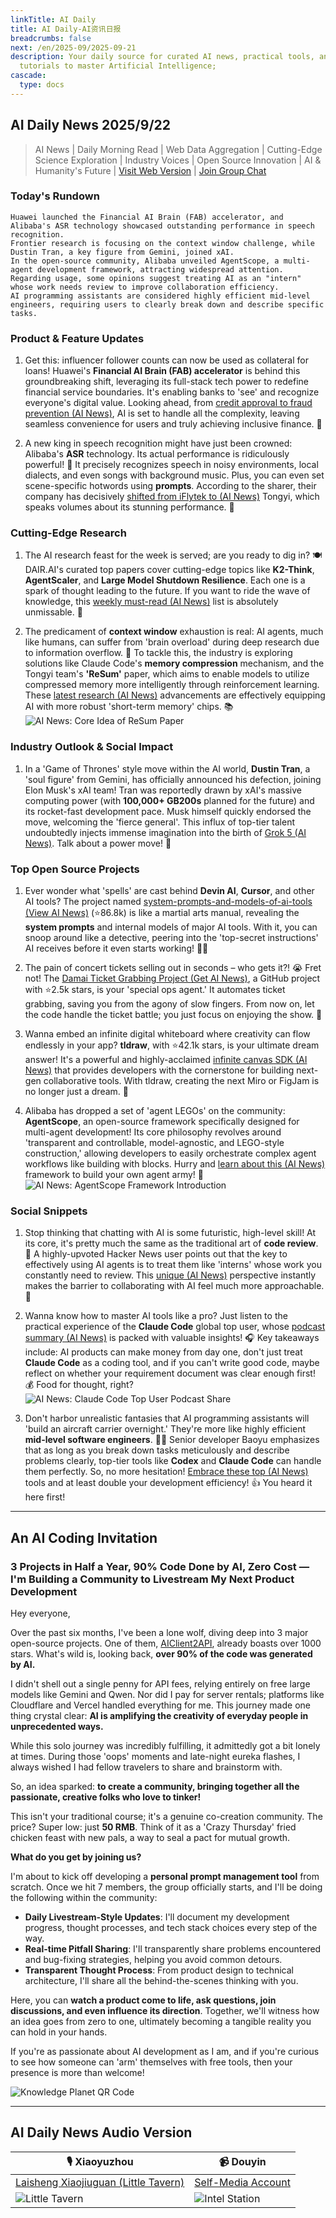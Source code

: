 ```yaml
---
linkTitle: AI Daily
title: AI Daily-AI资讯日报
breadcrumbs: false
next: /en/2025-09/2025-09-21
description: Your daily source for curated AI news, practical tools, and actionable
  tutorials to master Artificial Intelligence;
cascade:
  type: docs
---
```

## AI Daily News 2025/9/22

> AI News | Daily Morning Read | Web Data Aggregation | Cutting-Edge Science Exploration | Industry Voices | Open Source Innovation | AI & Humanity's Future | [Visit Web Version](https://ai.hubtoday.app/) | [Join Group Chat](https://raw.githubusercontent.com/justlovemaki/CloudFlare-AI-Insight-Daily/main/docs/images/wechat.png)

### Today's Rundown

```
Huawei launched the Financial AI Brain (FAB) accelerator, and Alibaba's ASR technology showcased outstanding performance in speech recognition.
Frontier research is focusing on the context window challenge, while Dustin Tran, a key figure from Gemini, joined xAI.
In the open-source community, Alibaba unveiled AgentScope, a multi-agent development framework, attracting widespread attention.
Regarding usage, some opinions suggest treating AI as an "intern" whose work needs review to improve collaboration efficiency.
AI programming assistants are considered highly efficient mid-level engineers, requiring users to clearly break down and describe specific tasks.
```

### Product & Feature Updates
1. Get this: influencer follower counts can now be used as collateral for loans! Huawei's **Financial AI Brain (FAB) accelerator** is behind this groundbreaking shift, leveraging its full-stack tech power to redefine financial service boundaries. It's enabling banks to 'see' and recognize everyone's digital value. Looking ahead, from [credit approval to fraud prevention (AI News)](https://mp.weixin.qq.com/s?__biz=MzI3MTA0MTk1MA==&mid=2652629446&idx=1&sn=8959424d595c6ea52ea85c8241b4453a), AI is set to handle all the complexity, leaving seamless convenience for users and truly achieving inclusive finance. 🚀

2. A new king in speech recognition might have just been crowned: Alibaba's **ASR** technology. Its actual performance is ridiculously powerful! 🤯 It precisely recognizes speech in noisy environments, local dialects, and even songs with background music. Plus, you can even set scene-specific hotwords using **prompts**. According to the sharer, their company has decisively [shifted from iFlytek to (AI News)](https://m.okjike.com/originalPosts/68cfaebb1ed9b53c789f2582) Tongyi, which speaks volumes about its stunning performance. 👑

### Cutting-Edge Research
1. The AI research feast for the week is served; are you ready to dig in? 🍽️ DAIR.AI's curated top papers cover cutting-edge topics like **K2-Think**, **AgentScaler**, and **Large Model Shutdown Resilience**. Each one is a spark of thought leading to the future. If you want to ride the wave of knowledge, this [weekly must-read (AI News)](https://x.com/omarsar0/status/1969782502064857500) list is absolutely unmissable. 🧠

2. The predicament of **context window** exhaustion is real: AI agents, much like humans, can suffer from 'brain overload' during deep research due to information overflow. 🤔 To tackle this, the industry is exploring solutions like Claude Code's **memory compression** mechanism, and the Tongyi team's **'ReSum'** paper, which aims to enable models to utilize compressed memory more intelligently through reinforcement learning. These [latest research (AI News)](https://x.com/dotey/status/1969435229459828973) advancements are effectively equipping AI with more robust 'short-term memory' chips. 📚
<br/>![AI News: Core Idea of ReSum Paper](https://source.hubtoday.app/images/2025/09/news_01k5phr3r0e019x4yn3th42vjj.avif)

### Industry Outlook & Social Impact
1. In a 'Game of Thrones' style move within the AI world, **Dustin Tran**, a 'soul figure' from Gemini, has officially announced his defection, joining Elon Musk's xAI team! Tran was reportedly drawn by xAI's massive computing power (with **100,000+ GB200s** planned for the future) and its rocket-fast development pace. Musk himself quickly endorsed the move, welcoming the 'fierce general'. This influx of top-tier talent undoubtedly injects immense imagination into the birth of [Grok 5 (AI News)](https://mp.weixin.qq.com/s?__biz=MzI3MTA0MTk1MA==&mid=2652629446&idx=2&sn=8e350fb83d12df534879e00c9b7e3a66). Talk about a power move! 🤯

### Top Open Source Projects
1. Ever wonder what 'spells' are cast behind **Devin AI**, **Cursor**, and other AI tools? The project named [system-prompts-and-models-of-ai-tools (View AI News)](https://github.com/x1xhlol/system-prompts-and-models-of-ai-tools) (⭐86.8k) is like a martial arts manual, revealing the **system prompts** and internal models of major AI tools. With it, you can snoop around like a detective, peering into the 'top-secret instructions' AI receives before it even starts working! 🕵️‍♂️

2. The pain of concert tickets selling out in seconds – who gets it?! 😭 Fret not! The [Damai Ticket Grabbing Project (Get AI News)](https://github.com/WECENG/ticket-purchase), a GitHub project with ⭐2.5k stars, is your 'special ops agent.' It automates ticket grabbing, saving you from the agony of slow fingers. From now on, let the code handle the ticket battle; you just focus on enjoying the show. 💨

3. Wanna embed an infinite digital whiteboard where creativity can flow endlessly in your app? **tldraw**, with ⭐42.1k stars, is your ultimate dream answer! It's a powerful and highly-acclaimed [infinite canvas SDK (AI News)](https://github.com/tldraw/tldraw) that provides developers with the cornerstone for building next-gen collaborative tools. With tldraw, creating the next Miro or FigJam is no longer just a dream. 🎨

4. Alibaba has dropped a set of 'agent LEGOs' on the community: **AgentScope**, an open-source framework specifically designed for multi-agent development! Its core philosophy revolves around 'transparent and controllable, model-agnostic, and LEGO-style construction,' allowing developers to easily orchestrate complex agent workflows like building with blocks. Hurry and [learn about this (AI News)](https://x.com/Gorden_Sun/status/1969769063539966223) framework to build your own agent army! 🤖
<br/>![AI News: AgentScope Framework Introduction](https://source.hubtoday.app/images/2025/09/news_01k5phrd70es98dmtgc5hj5d7b.avif)

### Social Snippets
1. Stop thinking that chatting with AI is some futuristic, high-level skill! At its core, it's pretty much the same as the traditional art of **code review**. 🤔 A highly-upvoted Hacker News user points out that the key to effectively using AI agents is to treat them like 'interns' whose work you constantly need to review. This [unique (AI News)](https://readhacker.news/s/6C2wB) perspective instantly makes the barrier to collaborating with AI feel much more approachable. 👋

2. Wanna know how to master AI tools like a pro? Just listen to the practical experience of the **Claude Code** global top user, whose [podcast summary (AI News)](https://x.com/oran_ge/status/1969705065264169015) is packed with valuable insights! 🎧 Key takeaways include: AI products can make money from day one, don't just treat **Claude Code** as a coding tool, and if you can't write good code, maybe reflect on whether your requirement document was clear enough first! 💰 Food for thought, right?
<br/>![AI News: Claude Code Top User Podcast Share](https://source.hubtoday.app/images/2025/09/news_01k5phrja6ekds274s00axbn0w.avif)

3. Don't harbor unrealistic fantasies that AI programming assistants will 'build an aircraft carrier overnight.' They're more like highly efficient **mid-level software engineers**. 👨‍💻 Senior developer Baoyu emphasizes that as long as you break down tasks meticulously and describe problems clearly, top-tier tools like **Codex** and **Claude Code** can handle them perfectly. So, no more hesitation! [Embrace these top (AI News)](https://x.com/dotey/status/1969524581510599117) tools and at least double your development efficiency! 👍 You heard it here first!

---

## An AI Coding Invitation

### 3 Projects in Half a Year, 90% Code Done by AI, Zero Cost — I'm Building a Community to Livestream My Next Product Development

Hey everyone,

Over the past six months, I've been a lone wolf, diving deep into 3 major open-source projects. One of them, [AIClient2API](https://github.com/justlovemaki/AIClient-2-API), already boasts over 1000 stars. What's wild is, looking back, **over 90% of the code was generated by AI.**

I didn't shell out a single penny for API fees, relying entirely on free large models like Gemini and Qwen. Nor did I pay for server rentals; platforms like Cloudflare and Vercel handled everything for me. This journey made one thing crystal clear: **AI is amplifying the creativity of everyday people in unprecedented ways.**

While this solo journey was incredibly fulfilling, it admittedly got a bit lonely at times. During those 'oops' moments and late-night eureka flashes, I always wished I had fellow travelers to share and brainstorm with.

So, an idea sparked: **to create a community, bringing together all the passionate, creative folks who love to tinker!**

This isn't your traditional course; it's a genuine co-creation community. The price? Super low: just **50 RMB**. Think of it as a 'Crazy Thursday' fried chicken feast with new pals, a way to seal a pact for mutual growth.

**What do you get by joining us?**

I'm about to kick off developing a **personal prompt management tool** from scratch. Once we hit 7 members, the group officially starts, and I'll be doing the following within the community:

*   **Daily Livestream-Style Updates**: I'll document my development progress, thought processes, and tech stack choices every step of the way.
*   **Real-time Pitfall Sharing**: I'll transparently share problems encountered and bug-fixing strategies, helping you avoid common detours.
*   **Transparent Thought Process**: From product design to technical architecture, I'll share all the behind-the-scenes thinking with you.

Here, you can **watch a product come to life, ask questions, join discussions, and even influence its direction**. Together, we'll witness how an idea goes from zero to one, ultimately becoming a tangible reality you can hold in your hands.

If you're as passionate about AI development as I am, and if you're curious to see how someone can 'arm' themselves with free tools, then your presence is more than welcome!

![Knowledge Planet QR Code](https://source.hubtoday.app/logo/zsxq.jpg)

---

## AI Daily News Audio Version

| 🎙️ **Xiaoyuzhou** | 📹 **Douyin** |
| --- | --- |
| [Laisheng Xiaojiuguan (Little Tavern)](https://www.xiaoyuzhoufm.com/podcast/683c62b7c1ca9cf575a5030e) | [Self-Media Account](https://www.douyin.com/user/MS4wLjABAAAAwpwqPQlu38sO38VyWgw9ZjDEnN4bMR5j8x111UxpseHR9DpB6-CveI5KRZOWuFwG)|
| ![Little Tavern](https://source.hubtoday.app/logo/f959f7984e9163fc50d3941d79a7f262.md.png) | ![Intel Station](https://source.hubtoday.app/logo/7fc30805eeb831e1e2baa3a240683ca3.md.png) |